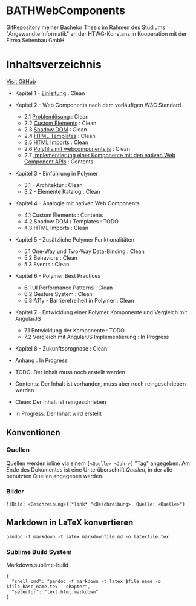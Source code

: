 # BATHWebComponents
GitRepository meiner Bachelor Thesis im Rahmen des Studiums "Angewandte Informatik" an der HTWG-Konstanz in Kooperation mit der Firma Seitenbau GmbH.

# Inhaltsverzeichnis

[Visit GitHub](https://www.github.com)

- Kapitel 1 - [Einleitung](https://github.com/glur4k/BATHWebComponents/blob/master/docs/release/kapitel-1-einleitung/1-einleitung.md) : Clean
- Kapitel 2 - Web Components nach dem vorläufigen W3C Standard
  + 2.1 [Problemlösung](https://github.com/glur4k/BATHWebComponents/blob/master/docs/release/kapitel-2-w3c-web-components/1-problemloesung.md) : Clean
  + 2.2 [Custom Elements](https://github.com/glur4k/BATHWebComponents/blob/master/docs/release/kapitel-2-w3c-web-components/2-custom-elements.md) : Clean
  + 2.3 [Shadow DOM](https://github.com/glur4k/BATHWebComponents/blob/master/docs/release/kapitel-2-w3c-web-components/3-shadow-dom.md) : Clean
  + 2.4 [HTML Templates](https://github.com/glur4k/BATHWebComponents/blob/master/docs/release/kapitel-2-w3c-web-components/4-html-templates.md) : Clean
  + 2.5 [HTML Imports](https://github.com/glur4k/BATHWebComponents/blob/master/docs/release/kapitel-2-w3c-web-components/5-html-imports.md) : Clean
  + 2.6 [Polyfills mit webcomponents.js](https://github.com/glur4k/BATHWebComponents/blob/master/docs/release/kapitel-2-w3c-web-components/6-polyfills.md) : Clean
  + 2.7 [Implementierung einer Komponente mit den nativen Web Component APIs](https://github.com/glur4k/BATHWebComponents/blob/master/docs/release/kapitel-2-w3c-web-components/7-beispiel.md) : Contents
- Kapitel 3 - Einführung in Polymer
  + 3.1 - Architektur : Clean
  + 3.2 - Elemente Katalog : Clean
- Kapitel 4 - Analogie mit nativen Web Components
  + 4.1 Custom Elements : Contents
  + 4.2 Shadow DOM / Templates : TODO
  + 4.3 HTML Imports : Clean
- Kapitel 5 - Zusätzliche Polymer Funktionalitäten
  + 5.1 One-Way und Two-Way Data-Binding : Clean
  + 5.2 Behaviors : Clean
  + 5.3 Events : Clean
- Kapitel 6 - Polymer Best Practices
  + 6.1 UI Performance Patterns : Clean
  + 6.2 Gesture System : Clean
  + 6.3 A11y - Barrierefreiheit in Polymer : Clean
- Kapitel 7 - Entwicklung einer Polymer Komponente und Vergleich mit AngularJS
  + 7.1 Entwicklung der Komponente : TODO
  + 7.2 Vergleich mit AngularJS Implementierung : In Progress
- Kapitel 8 - Zukunftsprognose : Clean
- Anhang : In Progress



- TODO: Der Inhalt muss noch erstellt werden
- Contents: Der Inhalt ist vorhanden, muss aber noch reingeschrieben werden
- Clean: Der Inhalt ist reingeschrieben
- In Progress: Der Inhalt wird erstellt


## Konventionen

### Quellen

Quellen werden inline via einem `[<Quelle> <Jahr>]` "Tag" angegeben.
Am Ende des Dokumentes ist eine Unterüberschrift *Quellen*, in der alle benutzten Quellen angegeben werden.

### Bilder

`![Bild: <Beschreibung>](*link* "<Beschreibung>. Quelle: <Quelle>")`


## Markdown in LaTeX konvertieren

`pandoc -f markdown -t latex markdownfile.md -o latexfile.tex`


### Sublime Build System

Markdown.sublime-build
```
{
  "shell_cmd": "pandoc -f markdown -t latex $file_name -o $file_base_name.tex --chapter",
  "selector": "text.html.markdown"
}
```
